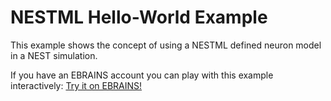 # NESTML Hello-World Example

This example shows the concept of using a NESTML defined neuron model in a NEST
simulation.

If you have an EBRAINS account you can play with this example interactively: [Try it on EBRAINS!](https://lab.ebrains.eu/hub/user-redirect/git-pull?repo=https%3A%2F%2Fgithub.com%2Fnestml%2Fnestml-hello-world&urlpath=lab%2Ftree%2Fnestml-hello-world%2Fnestml-hello-world.ipynb&branch=main)
